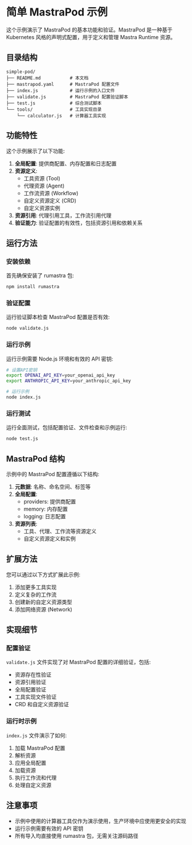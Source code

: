 # 简单 MastraPod 示例

这个示例演示了 MastraPod 的基本功能和验证。MastraPod 是一种基于 Kubernetes 风格的声明式配置，用于定义和管理 Mastra Runtime 资源。

## 目录结构

```
simple-pod/
├── README.md           # 本文档
├── mastrapod.yaml      # MastraPod 配置文件
├── index.js            # 运行示例的入口文件
├── validate.js         # MastraPod 配置验证脚本
├── test.js             # 综合测试脚本
└── tools/              # 工具实现目录
    └── calculator.js   # 计算器工具实现
```

## 功能特性

这个示例展示了以下功能:

1. **全局配置**: 提供商配置、内存配置和日志配置
2. **资源定义**: 
   - 工具资源 (Tool)
   - 代理资源 (Agent)
   - 工作流资源 (Workflow)
   - 自定义资源定义 (CRD)
   - 自定义资源实例
3. **资源引用**: 代理引用工具，工作流引用代理
4. **验证能力**: 验证配置的有效性，包括资源引用和依赖关系

## 运行方法

### 安装依赖

首先确保安装了 rumastra 包:

```bash
npm install rumastra
```

### 验证配置

运行验证脚本检查 MastraPod 配置是否有效:

```bash
node validate.js
```

### 运行示例

运行示例需要 Node.js 环境和有效的 API 密钥:

```bash
# 设置API密钥
export OPENAI_API_KEY=your_openai_api_key
export ANTHROPIC_API_KEY=your_anthropic_api_key

# 运行示例
node index.js
```

### 运行测试

运行全面测试，包括配置验证、文件检查和示例运行:

```bash
node test.js
```

## MastraPod 结构

示例中的 MastraPod 配置遵循以下结构:

1. **元数据**: 名称、命名空间、标签等
2. **全局配置**: 
   - providers: 提供商配置
   - memory: 内存配置
   - logging: 日志配置
3. **资源列表**: 
   - 工具、代理、工作流等资源定义
   - 自定义资源定义和实例
   
## 扩展方法

您可以通过以下方式扩展此示例:

1. 添加更多工具实现
2. 定义复杂的工作流
3. 创建新的自定义资源类型
4. 添加网络资源 (Network)

## 实现细节

### 配置验证

`validate.js` 文件实现了对 MastraPod 配置的详细验证，包括:

- 资源存在性验证
- 资源引用验证
- 全局配置验证
- 工具实现文件验证
- CRD 和自定义资源验证

### 运行时示例

`index.js` 文件演示了如何:

1. 加载 MastraPod 配置
2. 解析资源
3. 应用全局配置
4. 加载资源
5. 执行工作流和代理
6. 处理自定义资源

## 注意事项

- 示例中使用的计算器工具仅作为演示使用，生产环境中应使用更安全的实现
- 运行示例需要有效的 API 密钥
- 所有导入均直接使用 rumastra 包，无需关注源码路径 